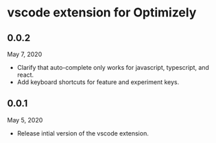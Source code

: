 # vscode extension for Optimizely

## 0.0.2
May 7, 2020
 - Clarify that auto-complete only works for javascript, typescript, and react.
 - Add keyboard shortcuts for feature and experiment keys.  

## 0.0.1
May 5, 2020
 - Release intial version of the vscode extension.

